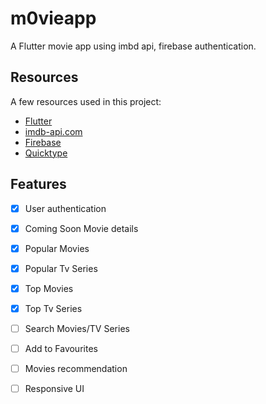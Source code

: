 # m0vieapp

A Flutter movie app using imbd api, firebase authentication.

## Resources

A few resources used in this project:

- [Flutter](https://flutter.dev/)
- [imdb-api.com](https://imdb-api.com/api)
- [Firebase](https://firebase.google.com/)
- [Quicktype](https://quicktype.io/)

## Features

 - [x] User authentication
 - [x] Coming Soon Movie details
 - [x] Popular Movies
 - [x] Popular Tv Series
 - [x] Top Movies
 - [x] Top Tv Series
 - [ ] Search Movies/TV Series
 - [ ] Add to Favourites
 - [ ] Movies recommendation
 - [ ] Responsive UI


